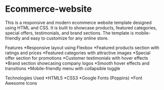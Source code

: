 # Ecommerce-website

This is a responsive and modern ecommerce website template designed using HTML and CSS. It is built to showcase products, featured categories, special offers, testimonials, and brand sections. The template is mobile-friendly and easy to customize for any online store.

Features
*Responsive layout using Flexbox
*Featured products section with ratings and prices
*Featured categories with attractive images
*Special offer section for promotions
*Customer testimonials with hover effects
*Brand section showcasing company logos
*Smooth hover effects and transitions
*Mobile-friendly menu with collapsible toggle

Technologies Used
*HTML5
*CSS3
*Google Fonts (Poppins)
*Font Awesome Icons
